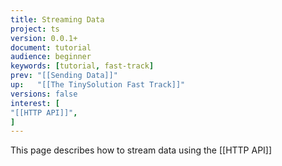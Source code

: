 ```yaml
---
title: Streaming Data
project: ts
version: 0.0.1+
document: tutorial
audience: beginner
keywords: [tutorial, fast-track]
prev: "[[Sending Data]]"
up:   "[[The TinySolution Fast Track]]"
versions: false
interest: [
"[[HTTP API]]",
]
---
```


This page describes how to stream data using the [[HTTP API]]
